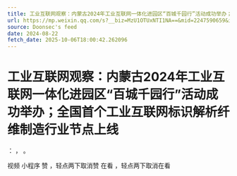 ```yaml
---
title: 工业互联网观察：内蒙古2024年工业互联网一体化进园区“百城千园行”活动成功举办；全国首个工业互联网标识解析纤维制造行业节点上线
url: https://mp.weixin.qq.com/s?__biz=MzU1OTUxNTI1NA==&mid=2247590659&idx=3&sn=c5826ae3aac0a6e71d6cf1d0f042bf5d
source: Doonsec's feed
date: 2024-08-22
fetch_date: 2025-10-06T18:00:42.262096
---
```


# 工业互联网观察：内蒙古2024年工业互联网一体化进园区“百城千园行”活动成功举办；全国首个工业互联网标识解析纤维制造行业节点上线

：
，
。

视频
小程序
赞
，轻点两下取消赞
在看
，轻点两下取消在看